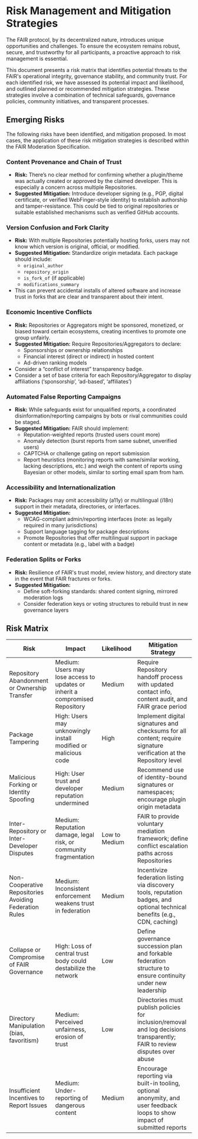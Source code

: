 # Risk Management and Mitigation Strategies

The FAIR protocol, by its decentralized nature, introduces unique opportunities and challenges. To ensure the ecosystem remains robust, secure, and trustworthy for all participants, a proactive approach to risk management is essential.

This document presents a risk matrix that identifies potential threats to the FAIR's operational integrity, governance stability, and community trust. For each identified risk, we have assessed its potential impact and likelihood, and outlined planned or recommended mitigation strategies. These strategies involve a combination of technical safeguards, governance policies, community initiatives, and transparent processes.

## Emerging Risks

The following risks have been identified, and mitigation proposed. In most cases, the application of these risk mitigation strategies is described within the FAIR Moderation Specification.

### Content Provenance and Chain of Trust

* **Risk:** There’s no clear method for confirming whether a plugin/theme was actually created or approved by the claimed developer. This is especially a concern across multiple Repositories.
* **Suggested Mitigation:** Introduce developer signing (e.g., PGP, digital certificate, or verified WebFinger-style identity) to establish authorship and tamper-resistance. This could be tied to original repositories or suitable established mechanisms such as verified GitHub accounts.

### Version Confusion and Fork Clarity

* **Risk:** With multiple Repositories potentially hosting forks, users may not know which version is original, official, or modified.
* **Suggested Mitigation:** Standardize origin metadata. Each package should include:
  * `original_author`
  * `repository_origin`
  * `is_fork_of` (if applicable)
  * `modifications_summary`
* This can prevent accidental installs of altered software and increase trust in forks that are clear and transparent about their intent.

### Economic Incentive Conflicts

* **Risk:** Repositories or Aggregators might be sponsored, monetized, or biased toward certain ecosystems, creating  incentives to promote one group unfairly.
* **Suggested Mitigation:** Require Repositories/Aggregators to declare:
  * Sponsorships or ownership relationships
  * Financial interest (direct or indirect) in hosted content
  * Ad-driven ranking models
* Consider a “conflict of interest” transparency badge.
* Consider a set of base criteria for each Repository/Aggregator to display affiliations (‘sponsorship’, ‘ad-based’, ‘affiliates’)

### Automated False Reporting Campaigns

* **Risk:** While safeguards exist for unqualified reports, a coordinated disinformation/reporting campaigns by bots or rival communities could be staged.
* **Suggested Mitigation:** FAIR should implement:
  * Reputation-weighted reports (trusted users count more)
  * Anomaly detection (burst reports from same subnet, unverified users)
  * CAPTCHA or challenge gating on report submission
  * Report heuristics (monitoring reports with same/similar working, lacking descriptions, etc.) and weigh the content of reports using Bayesian or other models, similar to sorting email spam from ham.

### Accessibility and Internationalization

* **Risk:** Packages may omit accessibility (a11y) or multilingual (i18n) support in their metadata, directories, or interfaces.
* **Suggested Mitigation:**
  * WCAG-compliant admin/reporting interfaces (note: as legally required in many jurisdictions)
  * Support language tagging for package descriptions
  * Promote Repositories that offer multilingual support in package content or metadata (e.g., label with a badge)

### Federation Splits or Forks

* **Risk:** Resilience of FAIR's trust model, review history, and directory state in the event that FAIR fractures or forks.
* **Suggested Mitigation:**
  * Define soft-forking standards: shared content signing, mirrored moderation logs
  * Consider federation keys or voting structures to rebuild trust in new governance layers

## Risk Matrix

| Risk                                         | Impact                                                                      | Likelihood   | Mitigation Strategy                                                                                                           |
|----------------------------------------------|-----------------------------------------------------------------------------|--------------|-------------------------------------------------------------------------------------------------------------------------------|
| Repository Abandonment or Ownership Transfer       | Medium: Users may lose access to updates or inherit a compromised Repository        | Medium       | Require Repository handoff process with updated contact info, content audit, and FAIR grace period                                    |
| Package Tampering               | High: Users may unknowingly install modified or malicious code                | High         | Implement digital signatures and checksums for all content; require signature verification at the Repository level                      |
| Malicious Forking or Identity Spoofing       | High: User trust and developer reputation undermined                        | Medium       | Recommend use of identity-bound signatures or namespaces; encourage plugin origin metadata                                      |
| Inter-Repository or Inter-Developer Disputes       | Medium: Reputation damage, legal risk, or community fragmentation             | Low to Medium| FAIR to provide voluntary mediation framework; define conflict escalation paths across Repositories                                    |
| Non-Cooperative Repositories Avoiding Federation Rules | Medium: Inconsistent enforcement weakens trust in federation                   | Medium       | Incentivize federation listing via discovery tools, reputation badges, and optional technical benefits (e.g., CDN, caching)       |
| Collapse or Compromise of FAIR Governance    | High: Loss of central trust body could destabilize the network               | Low          | Define governance succession plan and forkable federation structure to ensure continuity under new leadership                   |
| Directory Manipulation (bias, favoritism)    | Medium: Perceived unfairness, erosion of trust                               | Low          | Directories must publish policies for inclusion/removal and log decisions transparently; FAIR to review disputes over abuse         |
| Insufficient Incentives to Report Issues     | Medium: Under-reporting of dangerous content                                  | Medium       | Encourage reporting via built-in tooling, optional anonymity, and user feedback loops to show impact of submitted reports         |
